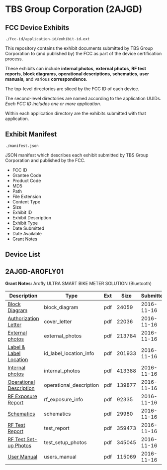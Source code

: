 # TBS Group Corporation (2AJGD)
## FCC Device Exhibits

```
./fcc-id/application-id/exhibit-id.ext
```

This repository contains the exhibit documents submitted by TBS Group Corporation to (and published by) the FCC as part of the device certification process.

These exhibits can include **internal photos**, **external photos**, **RF test reports**, **block diagrams**, **operational descriptions**, **schematics**, **user manuals**, and various **correspondence**.

The top-level directories are sliced by the FCC ID of each device.

The second-level directories are named according to the application UUIDs. *Each FCC ID includes one or more application.*

Within each application directory are the exhibits submitted with that application. 

## Exhibit Manifest

```
./manifest.json
```

JSON manifest which describes each exhibit submitted by TBS Group Corporation and published by the FCC.

- FCC ID
- Grantee Code
- Product Code
- MD5
- Path
- File Extension
- Content Type
- Size
- Exhibit ID
- Exhibit Description
- Exhibit Type
- Date Submitted
- Date Available
- Grant Notes

## Device List
## 2AJGD-AROFLY01
**Grant Notes:** Arofly ULTRA SMART BIKE METER SOLUTION (Bluetooth)

| Description | Type | Ext | Size | Submitted | Available |
| ----------- | ---- | --- | ---- | --------- | --------- |
| [Block Diagram](2AJGD-AROFLY01/eb707080933de55b8503b2c6fe587aad/3197358.pdf) | block_diagram | pdf | 24059 | 2016-11-16 | 2016-11-16 |
| [Authorization Letter](2AJGD-AROFLY01/eb707080933de55b8503b2c6fe587aad/3197359.pdf) | cover_letter | pdf | 22036 | 2016-11-16 | 2016-11-16 |
| [External photos](2AJGD-AROFLY01/eb707080933de55b8503b2c6fe587aad/3197360.pdf) | external_photos | pdf | 213784 | 2016-11-16 | 2016-11-16 |
| [Label & Label Location](2AJGD-AROFLY01/eb707080933de55b8503b2c6fe587aad/3197361.pdf) | id_label_location_info | pdf | 201933 | 2016-11-16 | 2016-11-16 |
| [Internal photos](2AJGD-AROFLY01/eb707080933de55b8503b2c6fe587aad/3197362.pdf) | internal_photos | pdf | 413388 | 2016-11-16 | 2016-11-16 |
| [Operational Description](2AJGD-AROFLY01/eb707080933de55b8503b2c6fe587aad/3197363.pdf) | operational_description | pdf | 139877 | 2016-11-16 | 2016-11-16 |
| [RF Exposure Report](2AJGD-AROFLY01/eb707080933de55b8503b2c6fe587aad/3197364.pdf) | rf_exposure_info | pdf | 92335 | 2016-11-16 | 2016-11-16 |
| [Schematics](2AJGD-AROFLY01/eb707080933de55b8503b2c6fe587aad/3197365.pdf) | schematics | pdf | 29980 | 2016-11-16 | 2016-11-16 |
| [RF Test Report](2AJGD-AROFLY01/eb707080933de55b8503b2c6fe587aad/3197366.pdf) | test_report | pdf | 359473 | 2016-11-16 | 2016-11-16 |
| [RF Test Set-up Photos](2AJGD-AROFLY01/eb707080933de55b8503b2c6fe587aad/3197367.pdf) | test_setup_photos | pdf | 345045 | 2016-11-16 | 2016-11-16 |
| [User Manual](2AJGD-AROFLY01/eb707080933de55b8503b2c6fe587aad/3197368.pdf) | users_manual | pdf | 115069 | 2016-11-16 | 2016-11-16 |
